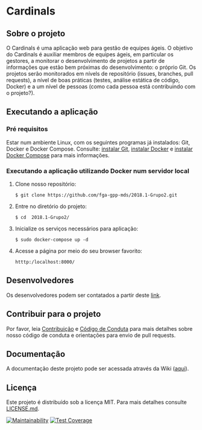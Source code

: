 # Cardinals

## Sobre o projeto
O Cardinals é uma aplicação web para gestão de equipes ágeis. O objetivo do Cardinals é auxiliar membros de equipes ágeis, em particular os gestores, a monitorar o desenvolvimento de projetos a partir de informações que estão bem próximas do desenvolvimento: o próprio Git. Os projetos serão monitorados em nívels de repositório (issues, branches, pull requests), a nível de boas práticas (testes, análise estática de código, Docker) e a um nível de pessoas (como cada pessoa está contribuindo com o projeto?).

## Executando a aplicação

### Pré requisitos
Estar num ambiente Linux, com os seguintes programas já instalados: Git, Docker e Docker Compose. Consulte: [instalar Git](https://gist.github.com/derhuerst/1b15ff4652a867391f03#file-linux-md), [instalar Docker](https://docs.docker.com/install/) e [instalar Docker Compose](https://docs.docker.com/compose/install/) para mais informações.

### Executando a aplicação utilizando Docker num servidor local

1. Clone nosso repositório:

    `` $ git clone https://github.com/fga-gpp-mds/2018.1-Grupo2.git ``
    
2. Entre no diretório do projeto:

    `` $ cd  2018.1-Grupo2/ ``

3. Inicialize os serviços necessários para aplicação:

    `` $ sudo docker-compose up -d ``

4. Acesse a página por meio do seu browser favorito:

    `` htttp:/localhost:8000/ `` 


## Desenvolvedores
Os desenvolvedores podem ser contatados a partir deste [link](https://github.com/fga-gpp-mds/2018.1-Grupo2/wiki).

## Contribuir para o projeto
Por favor, leia [Contribuição](https://github.com/fga-gpp-mds/2018.1-Grupo2/blob/master/CONTRIBUTING.md) e [Código de Conduta](https://github.com/fga-gpp-mds/2018.1-Grupo2/blob/master/CODE_OF_CONDUCT.md) para mais detalhes sobre nosso código de conduta e orientações para envio de pull requests.

## Documentação
A documentação deste projeto pode ser acessada através da Wiki ([aqui](https://github.com/fga-gpp-mds/2018.1-Grupo2/wiki)).

## Licença
Este projeto é distribuído sob a licença MIT. Para mais detalhes consulte [LICENSE.md](https://github.com/fga-gpp-mds/2018.1-Grupo2/blob/master/LICENSE).

[![Maintainability](https://api.codeclimate.com/v1/badges/eed50c895d14a830236a/maintainability)](https://codeclimate.com/github/fga-gpp-mds/2018.1-Cardinals/maintainability)
[![Test Coverage](https://api.codeclimate.com/v1/badges/eed50c895d14a830236a/test_coverage)](https://codeclimate.com/github/fga-gpp-mds/2018.1-Cardinals/test_coverage)
